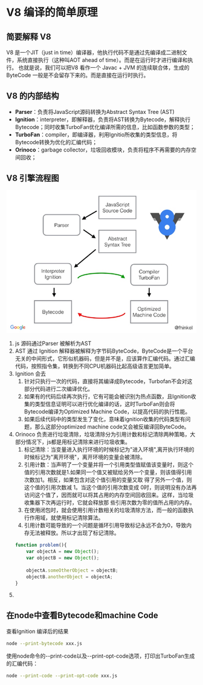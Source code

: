 # V8 编译的简单原理
## 简要解释 V8
V8 是一个JIT（just in time）编译器，他执行代码不是通过先编译成二进制文件，系统直接执行（这种叫AOT ahead of time）。而是在运行时才进行编译和执行。
也就是说，我们可以把V8 看作一个 Javac + JVM 的连续联合体，生成的ByteCode 一般是不会留存下来的。而是直接在运行时执行。
## V8 的内部结构
- **Parser**：负责将JavaScript源码转换为Abstract Syntax Tree (AST)
- **Ignition**：interpreter，即解释器，负责将AST转换为Bytecode，解释执行Bytecode；同时收集TurboFan优化编译所需的信息，比如函数参数的类型；
- **TurboFan**：compiler，即编译器，利用Ignitio所收集的类型信息，将Bytecode转换为优化的汇编代码；
- **Orinoco**：garbage collector，垃圾回收模块，负责将程序不再需要的内存空间回收；

## V8 引擎流程图
![](media/15857541510285/15865846317980.jpg)
1. js 源码通过Parser 被解析为AST
2. AST 通过 Ignition 解释器被解释为字节码ByteCode，ByteCode是一个平台无关的中间形式，它形似机器码，但是并不是，应该算作汇编代码。通过汇编代码，按照指令集，转换到不同CPU机器码比起高级语言更加简单。
3. Ignition 会去
    1. 针对只执行一次的代码，直接将其编译成Bytecode，Turbofan不会对这部分代码进行二次编译优化。
    2. 如果有的代码后续再次执行，它有可能会被识别为热点函数，且Ignition收集的类型信息证明可以进行优化编译的话，这时TurboFan则会将Bytecode编译为Optimized Machine Code，以提高代码的执行性能。
    3. 如果后续代码中的类型发生了变化，意味着ignition收集的代码类型有问题，那么这部分optimized machine code又会被反编译回ByteCode。
4. Orinoco 负责进行垃圾清除，垃圾清除分为引用计数和标记清除两种策略，大部分情况下，js都是用标记清除来进行垃圾收集。
    1. 标记清除：当变量进入执行环境的时候标记为"进入环境",离开执行环境的时候标记为"离开环境"，离开环境的变量会被清除。
    2. 引用计数：当声明了一个变量并将一个引用类型值赋值该变量时，则这个值的引用次数就是1.如果同一个值又被赋给另外一个变量，则该值得引用次数加1。相反，如果包含对这个值引用的变量又取 得了另外一个值，则这个值的引用次数减 1。当这个值的引用次数变成 0时，则说明没有办法再访问这个值了，因而就可以将其占用的内存空间回收回来。这样，当垃圾收集器下次再运行时，它就会释放那 些引用次数为零的值所占用的内存。
    3. 在使用闭包时，就会使用引用计数相关的垃圾清除方法，而一般的函数执行作用域，就使用标记清除算法。
    4. 引用计数可能导致的一个问题是循环引用导致标记永远不会为0，导致内存无法被释放。所以才出现了标记清除。
    ```ts
    function problem(){     
        var objectA = new Object();
        var objectB = new Object(); 
 
        objectA.someOtherObject = objectB;
        objectB.anotherObject = objectA; 
    } 
    ```
5. 

## 在node中查看Bytecode和machine Code
查看Ignition 编译后的结果
```bash
node --print-bytecode xxx.js
```
使用node命令的--print-code以及--print-opt-code选项，打印出TurboFan生成的汇编代码：
```bash
node --print-code --print-opt-code xxx.js
```